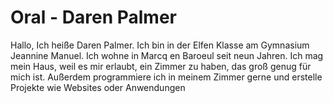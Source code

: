 # Oral - Daren Palmer

Hallo, Ich heiße Daren Palmer. Ich bin in der Elfen Klasse am Gymnasium Jeannine Manuel. Ich wohne in Marcq en Baroeul seit neun Jahren. Ich mag mein Haus, weil es mir erlaubt, ein Zimmer zu haben, das groß genug für mich ist. Außerdem programmiere ich in meinem Zimmer gerne und erstelle Projekte wie Websites oder Anwendungen
<!--stackedit_data:
eyJoaXN0b3J5IjpbLTg2ODY2NzU0MywtMjExNjQyMTU3Nl19
-->